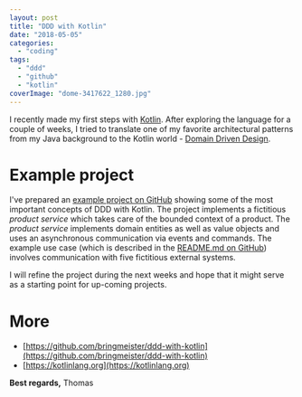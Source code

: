 ```yaml
---
layout: post
title: "DDD with Kotlin"
date: "2018-05-05"
categories: 
  - "coding"
tags: 
  - "ddd"
  - "github"
  - "kotlin"
coverImage: "dome-3417622_1280.jpg"
---
```


I recently made my first steps with [Kotlin](https://kotlinlang.org). After exploring the language for a couple of weeks, I tried to translate one of my favorite architectural patterns from my Java background to the Kotlin world - [Domain Driven Design](https://en.wikipedia.org/wiki/Domain-driven_design).

# Example project

I've prepared an [example project on GitHub](https://github.com/bringmeister/ddd-with-kotlin) showing some of the most important concepts of DDD with Kotlin. The project implements a fictitious _product service_ which takes care of the bounded context of a product. The _product service_ implements domain entities as well as value objects and uses an asynchronous communication via events and commands. The example use case (which is described in the [README.md on GitHub](https://github.com/bringmeister/ddd-with-kotlin/blob/master/README.md)) involves communication with five fictitious external systems.

I will refine the project during the next weeks and hope that it might serve as a starting point for up-coming projects.

# More

- [https://github.com/bringmeister/ddd-with-kotlin](https://github.com/bringmeister/ddd-with-kotlin)
- [https://kotlinlang.org](https://kotlinlang.org)

**Best regards,** Thomas
